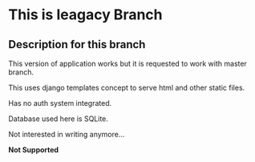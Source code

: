 # This is leagacy Branch

## Description for this branch

This version of application works but it is requested to work with master branch.

This uses django templates concept to serve html and other static files.

Has no auth system integrated.

Database used here is SQLite.

Not interested in writing anymore...

**Not Supported**
